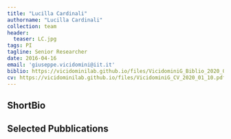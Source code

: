 ```yaml
---
title: "Lucilla Cardinali"
authorname: "Lucilla Cardinali"
collection: team
header:
  teaser: LC.jpg
tags: PI
tagline: Senior Researcher
date: 2016-04-16
email: 'giuseppe.vicidomini@iit.it'
biblio: https://vicidominilab.github.io/files/VicidominiG_Biblio_2020_01_11.pdf
cv: https://vicidominilab.github.io/files/VicidominiG_CV_2020_01_10.pdf
---
```


<h2>ShortBio</h2>
  
<h2>Selected Pubblications</h2>

